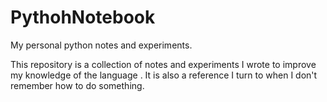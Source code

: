 # PythohNotebook

My personal python notes and experiments.

This repository is a collection of notes and experiments I wrote to improve my knowledge of the language . It is also a reference I turn to when I don't remember how to do something.

